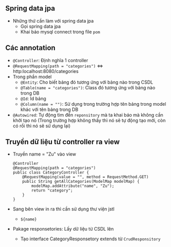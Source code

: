 ## Spring data jpa
- Những thứ cần làm với spring data jpa
    - Gọi spring data jpa
    - Khai báo mysql connect trong file `pom`

## Các annotation
- `@Controller`: Định nghĩa 1 controller 
- `@RequestMapping(path = "categories")` <=> http:localhost:8080/categories
- Trong phần model 
    - `@Entity`: Cho biết bảng đó tương ứng với bảng nào trong CSDL 
    - `@Table(name = "categories")`: Class đó tương ứng với bảng nào trong DB 
    - `@Id`: Id bảng 
    - `@Column(name = "")`: Sử dụng trong trường hợp tên bảng trong model khác với tên bảng trong DB  
- `@Autowired`: Tự động tìm đến `reponsitory` mà ta khai báo mà không cần khởi tạo nó (Trong trường hợp không thấy thì nó sẽ tự động tạo mới, còn có rồi thì nó sẽ sử dụng lại)

## Truyền dữ liệu từ controller ra view 
- Truyền name = "Zu" vào view 
    ```
    @Controller
    @RequestMapping(path = "categories")
    public class CategoryController {
        @RequestMapping(value = "", method = RequestMethod.GET)
        public String getAllCategories(ModelMap modelMap) {
            modelMap.addAttribute("name", "Zu");
            return "category";
        }
    }
    ```
- Sang bên view in ra thì cần sử dụng thư viện jstl 
    - `${name}`

- Pakage responsetories: Lấy dữ liệu từ CSDL lên 
    - Tạo interface CategoryResponsetory extends từ `CrudResponsitory`